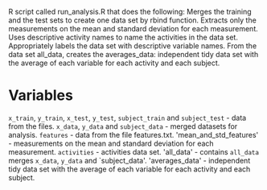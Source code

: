 
R script called run_analysis.R that does the following:
Merges the training and the test sets to create one data set by rbind function.
Extracts only the measurements on the mean and standard deviation for each measurement. 
Uses descriptive activity names to name the activities in the data set.
Appropriately labels the data set with descriptive variable names. 
From the data set all_data, creates the averages_data: independent tidy data set with the average of each variable for each activity and each subject.

# Variables

`x_train`, `y_train`, `x_test`, `y_test`, `subject_train` and `subject_test` - data from the files.
`x_data`, `y_data` and `subject_data` - merged datasets for analysis.
`features` - data from the file features.txt.
'mean_and_std_features' -  measurements on the mean and standard deviation for each measurement.
`activities` - activities data set.
'all_data' - contains `all_data` merges `x_data`, `y_data` and `subject_data'.
'averages_data' - independent tidy data set with the average of each variable for each activity and each subject.
